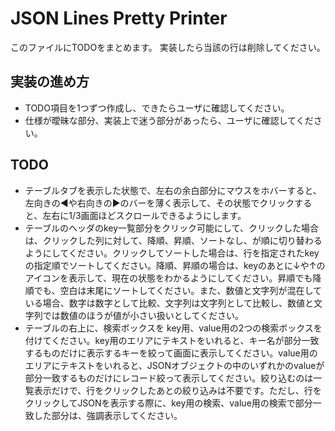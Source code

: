 # JSON Lines Pretty Printer

このファイルにTODOをまとめます。
実装したら当該の行は削除してください。

## 実装の進め方

- TODO項目を1つずつ作成し、できたらユーザに確認してください。
- 仕様が曖昧な部分、実装上で迷う部分があったら、ユーザに確認してください。

## TODO

- テーブルタブを表示した状態で、左右の余白部分にマウスをホバーすると、左向きの◀や右向きの▶のバーを薄く表示して、その状態でクリックすると、左右に1/3画面ほどスクロールできるようにします。
- テーブルのヘッダのkey一覧部分をクリック可能にして、クリックした場合は、クリックした列に対して、降順、昇順、ソートなし、が順に切り替わるようにしてください。クリックしてソートした場合は、行を指定されたkeyの指定順でソートしてください。降順、昇順の場合は、keyのあとに↓や↑のアイコンを表示して、現在の状態をわかるようにしてください。昇順でも降順でも、空白は末尾にソートしてください。また、数値と文字列が混在している場合、数字は数字として比較、文字列は文字列として比較し、数値と文字列では数値のほうが値が小さい扱いとしてください。
- テーブルの右上に、検索ボックスを key用、value用の2つの検索ボックスを付けてください。key用のエリアにテキストをいれると、キー名が部分一致するものだけに表示するキーを絞って画面に表示してください。value用のエリアにテキストをいれると、JSONオブジェクトの中のいずれかのvalueが部分一致するものだけにレコード絞って表示してください。絞り込むのは一覧表示だけで、行をクリックしたあとの絞り込みは不要です。ただし、行をクリックしてJSONを表示する際に、key用の検索、value用の検索で部分一致した部分は、強調表示してください。




